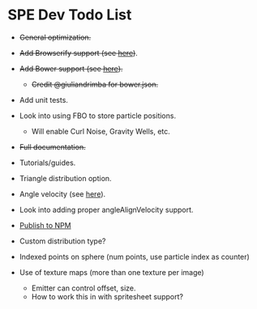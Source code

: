 SPE Dev Todo List
=================

* ~~General optimization.~~
* ~~Add Browserify support (see [here](https://github.com/squarefeet/ShaderParticleEngine/pull/62))~~.
* ~~Add Bower support (see [here](https://github.com/squarefeet/ShaderParticleEngine/pull/76)).~~
	* ~~Credit @giuliandrimba for bower.json.~~
* Add unit tests.
* Look into using FBO to store particle positions.
	* Will enable Curl Noise, Gravity Wells, etc.
* ~~Full documentation.~~
* Tutorials/guides.
* Triangle distribution option.
* Angle velocity (see [here](https://github.com/squarefeet/ShaderParticleEngine/pull/25)).
* Look into adding proper angleAlignVelocity support.
* [Publish to NPM](https://gist.github.com/coolaj86/1318304)

* Custom distribution type?
* Indexed points on sphere (num points, use particle index as counter)
* Use of texture maps (more than one texture per image)
	* Emitter can control offset, size.
	* How to work this in with spritesheet support?